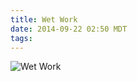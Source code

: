```yaml
---
title: Wet Work
date: 2014-09-22 02:50 MDT
tags:
---
```

<img src="/images/wet-work_manvsmagic.png" alt="Wet Work" />

